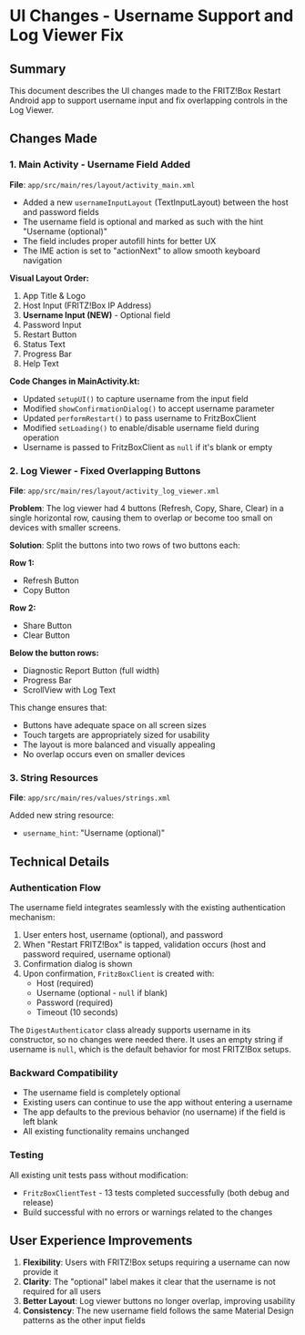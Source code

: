 # UI Changes - Username Support and Log Viewer Fix

## Summary

This document describes the UI changes made to the FRITZ!Box Restart Android app to support username input and fix overlapping controls in the Log Viewer.

## Changes Made

### 1. Main Activity - Username Field Added

**File**: `app/src/main/res/layout/activity_main.xml`

- Added a new `usernameInputLayout` (TextInputLayout) between the host and password fields
- The username field is optional and marked as such with the hint "Username (optional)"
- The field includes proper autofill hints for better UX
- The IME action is set to "actionNext" to allow smooth keyboard navigation

**Visual Layout Order:**
1. App Title & Logo
2. Host Input (FRITZ!Box IP Address)
3. **Username Input (NEW)** - Optional field
4. Password Input
5. Restart Button
6. Status Text
7. Progress Bar
8. Help Text

**Code Changes in MainActivity.kt:**
- Updated `setupUI()` to capture username from the input field
- Modified `showConfirmationDialog()` to accept username parameter
- Updated `performRestart()` to pass username to FritzBoxClient
- Modified `setLoading()` to enable/disable username field during operation
- Username is passed to FritzBoxClient as `null` if it's blank or empty

### 2. Log Viewer - Fixed Overlapping Buttons

**File**: `app/src/main/res/layout/activity_log_viewer.xml`

**Problem**: The log viewer had 4 buttons (Refresh, Copy, Share, Clear) in a single horizontal row, causing them to overlap or become too small on devices with smaller screens.

**Solution**: Split the buttons into two rows of two buttons each:

**Row 1:**
- Refresh Button
- Copy Button

**Row 2:**
- Share Button  
- Clear Button

**Below the button rows:**
- Diagnostic Report Button (full width)
- Progress Bar
- ScrollView with Log Text

This change ensures that:
- Buttons have adequate space on all screen sizes
- Touch targets are appropriately sized for usability
- The layout is more balanced and visually appealing
- No overlap occurs even on smaller devices

### 3. String Resources

**File**: `app/src/main/res/values/strings.xml`

Added new string resource:
- `username_hint`: "Username (optional)"

## Technical Details

### Authentication Flow

The username field integrates seamlessly with the existing authentication mechanism:

1. User enters host, username (optional), and password
2. When "Restart FRITZ!Box" is tapped, validation occurs (host and password required, username optional)
3. Confirmation dialog is shown
4. Upon confirmation, `FritzBoxClient` is created with:
   - Host (required)
   - Username (optional - `null` if blank)
   - Password (required)
   - Timeout (10 seconds)

The `DigestAuthenticator` class already supports username in its constructor, so no changes were needed there. It uses an empty string if username is `null`, which is the default behavior for most FRITZ!Box setups.

### Backward Compatibility

- The username field is completely optional
- Existing users can continue to use the app without entering a username
- The app defaults to the previous behavior (no username) if the field is left blank
- All existing functionality remains unchanged

### Testing

All existing unit tests pass without modification:
- `FritzBoxClientTest` - 13 tests completed successfully (both debug and release)
- Build successful with no errors or warnings related to the changes

## User Experience Improvements

1. **Flexibility**: Users with FRITZ!Box setups requiring a username can now provide it
2. **Clarity**: The "optional" label makes it clear that the username is not required for all users
3. **Better Layout**: Log viewer buttons no longer overlap, improving usability
4. **Consistency**: The new username field follows the same Material Design patterns as the other input fields
